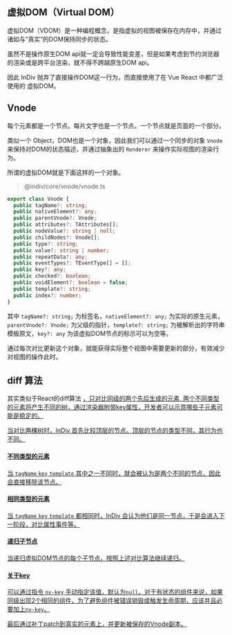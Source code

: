 ## 虚拟DOM（Virtual DOM）

虚拟DOM（VDOM）是一种编程概念，是指虚拟的视图被保存在内存中，并通过诸如与“真实”的DOM保持同步的状态。

虽然不是操作原生DOM api就一定会导致性能变差，但是如果考虑到节约浏览器的渲染或是跨平台渲染，就不得不跨越原生DOM api。

因此 InDiv 抛弃了直接操作DOM这一行为，而直接使用了在 Vue React 中都广泛使用的 虚拟DOM。


## Vnode

每个元素都是一个节点。每片文字也是一个节点。一个节点就是页面的一个部分。

类似一个 Object，DOM也是一个对象，因此我们可以通过一个同步的对象 `Vnode` 来保持对DOM的状态描述，并通过抽象出的 `Renderer` 来操作实际视图的渲染行为。

所谓的虚拟DOM就是下面这样的一个对象。

> @indiv/core/vnode/vnode.ts

```typescript
export class Vnode {
  public tagName?: string;
  public nativeElement?: any;
  public parentVnode?: Vnode;
  public attributes?: TAttributes[];
  public nodeValue?: string | null;
  public childNodes?: Vnode[];
  public type?: string;
  public value?: string | number;
  public repeatData?: any;
  public eventTypes?: TEventType[] = [];
  public key?: any;
  public checked?: boolean;
  public voidElement?: boolean = false;
  public template?: string;
  public index?: number;
}
```

其中 `tagName?: string;` 为标签名，`nativeElement?: any;` 为实际的原生元素，`parentVnode?: Vnode;` 为父级的指针，`template?: string;` 为被解析出的字符串模板原文，`key?: any` 为该虚拟DOM节点的标示可以为空等。

通过每次对比更新这个对象，就能获得实际整个视图中需要更新的部分，有效减少对视图的操作此时。


## diff 算法

其实类似于React的diff算法 <a href="https://react.docschina.org/docs/reconciliation.html" target="_blank"> ，只对比同级的两个先后生成的元素, 两个不同类型的元素将产生不同的树，通过渲染器附带key属性，开发者可以示意哪些子元素可能是稳定的。

当对比两棵树时，InDiv 首先比较顶层的节点。顶层的节点的类型不同，其行为也不同。

#### 不同类型的元素

当 `tagName` `key` `template` 其中之一不同时，就会被认为是两个不同的节点，因此会直接移除该节点。

#### 相同类型的元素

当 `tagName` `key` `template` 都相同时，InDiv 会认为他们是同一节点，于是会进入下一阶段，对比属性事件等。

#### 递归子节点

当递归虚拟DOM节点的每个子节点，按照上述对比算法继续递归。

#### 关于key

可以通过指令 `nv-key` 手动指定该值，默认为`null`。对于有状态的组件来说，如果同级出现2个相同的组件，为了避免组件被错误销毁或触发生命周期，应该并且必要加上`nv-key`。

最后通过补丁patch到真实的元素上，并更新被保存的Vnode副本。
